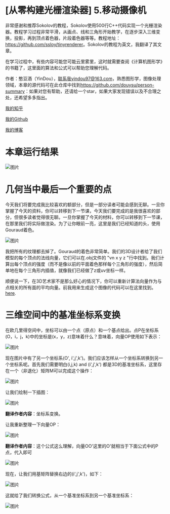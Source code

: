 # [从零构建光栅渲染器] 5.移动摄像机

非常感谢和推荐Sokolov的教程，Sokolov使用500行C++代码实现一个光栅渲染器。教程学习过程非常平滑，从画点、线和三角形开始教学，在逐步深入三维变换，投影，再到顶点着色器，片段着色器等等。教程地址：<https://github.com/ssloy/tinyrenderer>。Sokolov的教程为英文，我翻译了其文章。

在学习过程中，有些内容可能您可能云里雾里，这时就需要查阅《计算机图形学》的书籍了，这里面的算法和公式可以帮助您理解代码。

作者：憨豆酒（YinDou），联系我yindou97@163.com，熟悉图形学，图像处理领域，本章的源代码可在此仓库中找到<https://github.com/douysu/person-summary>：如果对您有帮助，还请给一个star，如果大家发现错误以及不合理之处，还希望多多指出。

[我的知乎](https://zhuanlan.zhihu.com/c_1218472587279433728)

[我的Github](https://link.zhihu.com/?target=https%3A//github.com/douysu)

[我的博客](https://link.zhihu.com/?target=https%3A//blog.csdn.net/ModestBean)

# 本章运行结果

![图片](https://uploader.shimo.im/f/EXeeZw6L67N8KaWA.png!thumbnail)

# 几何当中最后一个重要的点

今天我们将要完成我比较喜欢的额部分，但是一部分读者可能会感到无聊。一旦你掌握了今天的资料，你可以转移到下一节课，今天我们要完成的是我很喜欢的部分，但很多读者觉得很无聊。一旦你掌握了今天的材料，你可以转移到下一节课，在那里我们将实际做渲染。为了让你眼前一亮，这里是我们已经知道的头，使用Gouraud着色。

![图片](https://uploader.shimo.im/f/ClaxjuD37n8bTKKY.png!thumbnail)

我把所有的纹理都去掉了。Gouraud的着色非常简单。我们的3D设计者给了我们模型的每个顶点的法线向量，它们可以在.obj文件的 "vn x y z "行中找到。我们计算出每个顶点的强度（而不是像以前的平面着色那样每个三角形的强度），然后简单地在每个三角形内插值，就像我们已经做了z或uv坐标一样。

顺便说一下，在3D艺术家不是那么好心的情况下，你可以重新计算法向量作为与点相关的所有面的平均向量。前我用来生成这个图像的代码可以在这里找到。[here](https://github.com/ssloy/tinyrenderer/tree/10723326bb631d081948e5346d2a64a0dd738557).

# 三维空间中的基准坐标系变换

在欧几里得空间中，坐标可以由一个点（原点）和一个基点给出。点P在坐标系(O，i，j，k)中的坐标是(x，y，z)意味着什么？意味着，向量OP使用如下表示：

![图片](https://uploader.shimo.im/f/0L3IbGHZkk43MbIb.png!thumbnail)

现在图片中有了另一个坐标系(O', i',j',k')。我们应该怎样从一个坐标系转换到另一个坐标系呢。首先我们需要明白(i,j,k) and (i',j',k') 都是3D的基准坐标系，这里存在一个（非退化）矩阵M可以完成这个操作：

![图片](https://uploader.shimo.im/f/vS5UEnO5yJin8Cqe.png!thumbnail)

让我们绘制一下插图：

![图片](https://uploader.shimo.im/f/y3VwJy8X7AUWbauK.png!thumbnail)

**翻译作者内容**：坐标系变换。

让我重新整理一下向量OP：

![图片](https://uploader.shimo.im/f/bCMeCznSZ0IjD9dM.png!thumbnail)

**翻译作者内容**：这个公式这么理解，向量OO'这里的O'就相当于下面公式中的P点，代入即可

![图片](https://uploader.shimo.im/f/3iERjMaipaOqDpfq.png!thumbnail)

现在，让我们用基矩阵替换右边的(i',j',k')，如下：

![图片](https://uploader.shimo.im/f/z2DQlakpvZjciQfZ.png!thumbnail)

这就给了我们转换公式，从一个基准坐标系到另一个基准坐标系：

![图片](https://uploader.shimo.im/f/gl5xDnxQk2k2zqDh.png!thumbnail)

